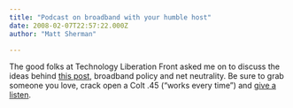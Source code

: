 ```yaml
---
title: "Podcast on broadband with your humble host"
date: 2008-02-07T22:57:22.000Z
author: "Matt Sherman"

---
```


The good folks at Technology Liberation Front asked me on to discuss the ideas behind [this post](http://richvsreach.com/2008/02/01/what-we-have-are-multiple-broadband-strategies-this-is-a-good-thing/), broadband policy and net neutrality. Be sure to grab someone you love, crack open a Colt .45 (“works every time”) and [give a listen](http://www.techliberation.com/archives/043321.php).
